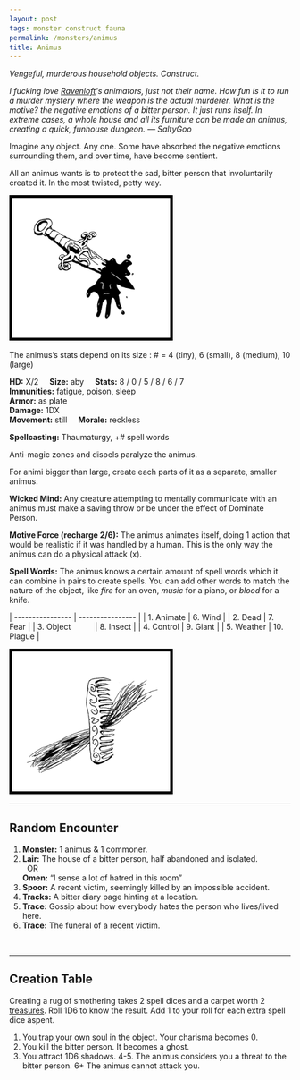 ```yaml
---
layout: post
tags: monster construct fauna
permalink: /monsters/animus
title: Animus
---
```


*Vengeful, murderous household objects. Construct.*

<span class="alchemy"> *I fucking love [Ravenloft](http://adnd.geoshitties.installgentoo.com/mm/animatgr.html)'s animators, just not their name. How fun is it to run a murder mystery where the weapon is the actual murderer. What is the motive? the negative emotions of a bitter person. It just runs itself. In extreme cases, a whole house and all its furniture can be made an animus, creating a quick, funhouse dungeon. — SaltyGoo* </span>

Imagine any object. Any one. Some have absorbed the negative emotions surrounding them, and over time, have become sentient.

All an animus wants is to protect the sad, bitter person that involuntarily created it. In the most twisted, petty way.

<img src="/images/Animus.png" alt="Animus"  height="250" style="border:5px solid black">

The animus’s stats depend on its size : # = 4 (tiny), 6 (small), 8 (medium), 10 (large)

**HD:** X/2  &nbsp; &nbsp;  **Size:** aby &nbsp; &nbsp; **Stats:**  8 / 0 / 5 / 8 / 6 / 7  <br>
**Immunities:** fatigue, poison, sleep <br>
**Armor:** as plate <br>
**Damage:** 1DX <br>
**Movement:** still &nbsp; &nbsp; **Morale:** reckless <br>

**Spellcasting:** Thaumaturgy, +# spell words

Anti-magic zones and dispels paralyze the animus.

For animi bigger than large, create each parts of it as a separate, smaller animus.

**Wicked Mind:** Any creature attempting to mentally communicate with an animus must make a saving throw or be under the effect of Dominate Person.

**Motive Force (recharge 2/6):** The animus animates itself, doing 1 action that would be realistic if it was handled by a human. This is the only way the animus can do a physical attack (x).

**Spell Words:** The animus knows a certain amount of spell words which it can combine in pairs to create spells. You can add other words to match the nature of the object, like *fire* for an oven, *music* for a piano, or *blood* for a knife.

| ---------------- | ---------------- |
| 1. Animate  |  6. Wind  |
| 2. Dead  |  7. Fear  |
| 3. Object &nbsp; &nbsp; &nbsp; &nbsp; &nbsp; |  8. Insect  |
| 4. Control  |  9. Giant  |
| 5. Weather  |  10. Plague  |

<img src="/images/Animus2.png" alt="Animus"  height="250" style="border:5px solid black">

---

## Random Encounter

1. **Monster:** 1 animus & 1 commoner.
1. **Lair:** The house of a bitter person, half abandoned and isolated. <br>	&nbsp; OR <br>	**Omen:** “I sense a lot of hatred in this room”
1. **Spoor:** A recent victim, seemingly killed by an impossible accident.
1. **Tracks:** A bitter diary page hinting at a location.
1. **Trace:** Gossip about how everybody hates the person who lives/lived here. 
1. **Trace:** The funeral of a recent victim. 

<br>

---

## Creation Table

Creating a rug of smothering takes 2 spell dices and a carpet worth 2 [treasures](https://saltygoo.github.io/2020/11/10/extra-rules#treasures). Roll 1D6 to know the result. Add 1 to your roll for each extra spell dice àspent.

1. You trap your own soul in the object. Your charisma becomes 0.
1. You kill the bitter person. It becomes a ghost.
1. You attract 1D6 shadows.
4-5.	The animus considers you a threat to the bitter person.
6+	The animus cannot attack you.

